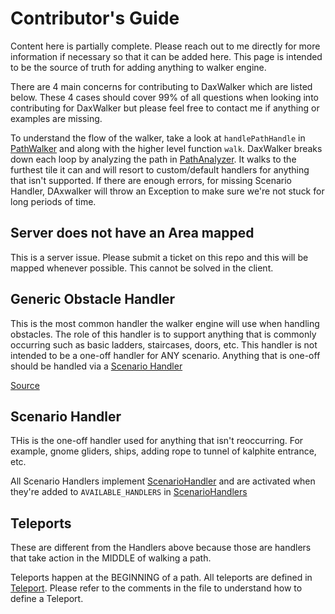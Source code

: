 # Contributor's Guide

Content here is partially complete.
Please reach out to me directly for more information if necessary so that it can be added here.
This page is intended to be the source of truth for adding anything to walker engine.

There are 4 main concerns for contributing to DaxWalker which are listed below.
These 4 cases should cover 99% of all questions when looking into contributing for DaxWalker but please
feel free to contact me if anything or examples are missing.

To understand the flow of the walker, take a look at `handlePathHandle` in 
[PathWalker](src/scripts/dax/walker/engine/PathWalker.java) and along with the higher level function `walk`.
DaxWalker breaks down each loop by analyzing the path in
[PathAnalyzer](src/scripts/dax/walker/engine/compute/PathAnalyzer.java). It walks to the furthest tile it can and will
resort to custom/default handlers for anything that isn't supported. If there are enough errors, for missing Scenario
Handler, DAxwalker will throw an Exception to make sure we're not stuck for long periods of time.

## Server does not have an Area mapped
This is a server issue. Please submit a ticket on this repo and this will be mapped whenever possible.
This cannot be solved in the client.

## Generic Obstacle Handler
This is the most common handler the walker engine will use when handling obstacles.
The role of this handler is to support anything that is commonly occurring such as basic ladders, staircases, doors, 
etc.
This handler is not intended to be a one-off handler for ANY scenario. Anything that is one-off should be handled via
a [Scenario Handler](#Scenario-handler)

[Source](src/scripts/dax/walker/engine/handlers/GenericObstacleHandler.java)


## Scenario Handler
THis is the one-off handler used for anything that isn't reoccurring. For example, gnome gliders, ships, adding rope to
tunnel of kalphite entrance, etc.

All Scenario Handlers implement [ScenarioHandler](src/scripts/dax/walker/engine/handlers/ScenarioHandler.java) and
are activated when they're added to `AVAILABLE_HANDLERS` in
[ScenarioHandlers](src/scripts/dax/walker/engine/handlers/ScenarioHandlers.java)


## Teleports
These are different from the Handlers above because those are handlers that take action in the MIDDLE of walking a
path.

Teleports happen at the BEGINNING of a path. All teleports are defined in
[Teleport](src/scripts/dax/walker/engine/interaction/Teleport.java).
Please refer to the comments in the file to understand how to define a Teleport.

